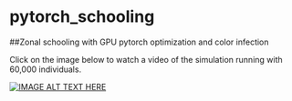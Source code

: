 # pytorch_schooling
##Zonal schooling with GPU pytorch optimization and color infection

Click on the image below to watch a video of the simulation running with 60,000 individuals.

[![IMAGE ALT TEXT HERE](https://img.youtube.com/vi/xY-qntHqM64/0.jpg)](https://www.youtube.com/watch?v=xY-qntHqM64)
